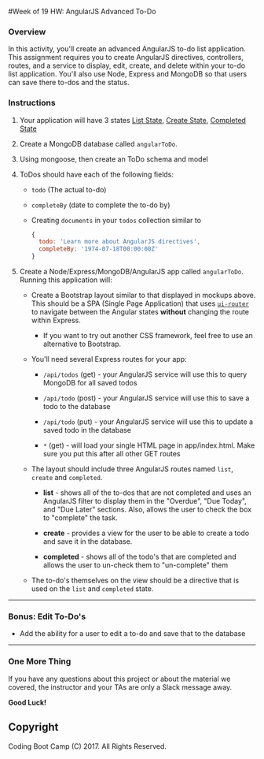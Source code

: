 #Week of 19 HW: AngularJS Advanced To-Do

### Overview

In this activity, you'll create an advanced AngularJS to-do list application. This assignment requires you to create AngularJS directives, controllers, routes, and a service to display, edit, create, and delete within your to-do list application. You'll also use Node, Express and MongoDB so that users can save there to-dos and the status.

### Instructions

1. Your application will have 3 states [List State](hw_state_1.png), [Create State](hw_state_2.png), [Completed State](hw_state_3.png)

2. Create a MongoDB database called `angularToDo`.

3. Using mongoose, then create an ToDo schema and model

4. ToDos should have each of the following fields:

	* `todo` (The actual to-do)

	* `completeBy` (date to complete the to-do by)

	* Creating `documents` in your `todos` collection similar to  
	    ```js
	    {
	      todo: 'Learn more about AngularJS directives',
	      completeBy: '1974-07-18T00:00:00Z'
	    }
	    ```
5. Create a Node/Express/MongoDB/AngularJS app called `angularToDo`. Running this application will:

	* Create a Bootstrap layout similar to that displayed in mockups above. This should be a SPA (Single Page Application) that uses [`ui-router`](https://github.com/angular-ui/ui-router) to navigate between the Angular states **without** changing the route within Express.
		* If you want to try out another CSS framework, feel free to use an alternative to Bootstrap.

	* You'll need several Express routes for your app:

		* `/api/todos` (get) - your AngularJS service will use this to query MongoDB for all saved todos

		* `/api/todo` (post) - your AngularJS service will use this to save a todo to the database

		* `/api/todo` (put) - your AngularJS service will use this to update a saved todo in the database

		* `*` (get) - will load your single HTML page in app/index.html. Make sure you put this after all other GET routes

	* The layout should include three AngularJS routes named `list`, `create` and `completed`.

		* **list** - shows all of the to-dos that are not completed and uses an AngularJS filter to display them in the "Overdue", "Due Today", and "Due Later" sections. Also, allows the user to check the box to "complete" the task.

		* **create** - provides a view for the user to be able to create a todo and save it in the database.

		* **completed** - shows all of the todo's that are completed and allows the user to un-check them to "un-complete" them
    
    * The to-do's themselves on the view should be a directive that is used on the `list` and `completed` state.

------------------------------------

### Bonus: Edit To-Do's

* Add the ability for a user to edit a to-do and save that to the database

-------
### One More Thing
If you have any questions about this project or about the material we covered, the instructor and your TAs are only a Slack message away.

**Good Luck!**

## Copyright
Coding Boot Camp (C) 2017. All Rights Reserved.
